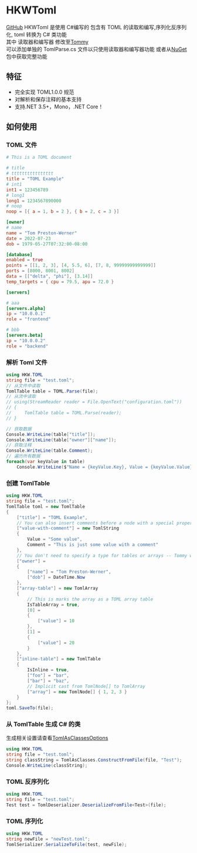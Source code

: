# HKWToml

[GitHub](https://github.com/Hakoyu/HKWToml)
HKWToml 是使用 C#编写的
包含有 TOML 的读取和编写,序列化反序列化, toml 转换为 C# 类功能  
其中 读取器和编写器 修改至[Tommy](https://github.com/dezhidki/Tommy)  
可以添加单独的 TomlParse.cs 文件以只使用读取器和编写器功能
或者从[NuGet](https://www.nuget.org/packages/HKWToml)包中获取完整功能

## 特征

- 完全实现 TOML1.0.0 规范
- 对解析和保存注释的基本支持
- 支持.NET 3.5+，Mono，.NET Core！

## 如何使用

### TOML 文件

```toml
# This is a TOML document

# title
# tttttttttttttttt
title = "TOML Example"
# int1
int1 = 123456789
# long1
long1 = 1234567890000
# noop
noop = [{ a = 1, b = 2 }, { b = 2, c = 3 }]

[owner]
# name
name = "Tom Preston-Werner"
date = 2022-07-23
dob = 1979-05-27T07:32:00-08:00

[database]
enabled = true
points = [[1, 2, 3], [4, 5.5, 6], [7, 8, 99999999999999]]
ports = [8000, 8001, 8002]
data = [["delta", "phi"], [3.14]]
temp_targets = { cpu = 79.5, apu = 72.0 }

[servers]

# aaa
[servers.alpha]
ip = "10.0.0.1"
role = "frontend"

# bbb
[servers.beta]
ip = "10.0.0.2"
role = "backend"
```

### 解析 Toml 文件

```csharp
using HKW.TOML
string file = "test.toml";
// 从文件中读取
TomlTable table = TOML.Parse(file);
// 从流中读取
// using(StreamReader reader = File.OpenText("configuration.toml"))
// {
//     TomlTable table = TOML.Parse(reader);
// }

// 获取数据
Console.WriteLine(table["title"]);
Console.WriteLine(table["owner"]["name"]);
// 获取注释
Console.WriteLine(table.Comment);
// 遍历所有数据
foreach(var keyValue in table)
    Console.WriteLine($"Name = {keyValue.Key}, Value = {keyValue.Value}");
```

### 创建 TomlTable

```csharp
using HKW.TOML
string file = "test.toml";
TomlTable toml = new TomlTable
{
    ["title"] = "TOML Example",
    // You can also insert comments before a node with a special property
    ["value-with-comment"] = new TomlString
    {
        Value = "Some value",
        Comment = "This is just some value with a comment"
    },
    // You don't need to specify a type for tables or arrays -- Tommy will figure that out for you
    ["owner"] =
    {
        ["name"] = "Tom Preston-Werner",
        ["dob"] = DateTime.Now
    },
    ["array-table"] = new TomlArray
    {
        // This is marks the array as a TOML array table
        IsTableArray = true,
        [0] =
        {
            ["value"] = 10
        },
        [1] =
        {
            ["value"] = 20
        }
    },
    ["inline-table"] = new TomlTable
    {
        IsInline = true,
        ["foo"] = "bar",
        ["bar"] = "baz",
        // Implicit cast from TomlNode[] to TomlArray
        ["array"] = new TomlNode[] { 1, 2, 3 }
    }
};
toml.SaveTo(file);
```

### 从 TomlTable 生成 C# 的类

生成相关设置请查看[TomlAsClassesOptions](https://github.com/Hakoyu/HKWToml/blob/master/TOML/TomlAsClassesOptions.cs)

```csharp
using HKW.TOML
string file = "test.toml";
string classString = TomlAsClasses.ConstructFromFile(file, "Test");
Console.WriteLine(classString);
```

### TOML 反序列化

```csharp
using HKW.TOML
string file = "test.toml";
Test test = TomlDeserializer.DeserializeFromFile<Test>(file);
```

### TOML 序列化

```csharp
using HKW.TOML
string newFile = "newTest.toml";
TomlSerializer.SerializeToFile(test, newFile);
```
